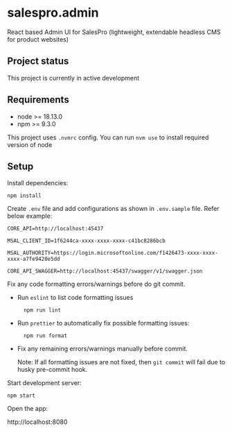 # salespro.admin

React based Admin UI for SalesPro (lightweight, extendable headless CMS for product websites)

## Project status

This project is currently in active development

## Requirements

- node >= 18.13.0
- npm >= 9.3.0

This project uses `.nvmrc` config. You can run `nvm use` to install required version of node

## Setup

Install dependencies:

    npm install

Create `.env` file and add configurations as shown in `.env.sample` file. Refer below example:

    CORE_API=http://localhost:45437

    MSAL_CLIENT_ID=1f6244ca-xxxx-xxxx-xxxx-c41bc8286bcb

    MSAL_AUTHORITY=https://login.microsoftonline.com/f1426473-xxxx-xxxx-xxxx-a7fe9420e5dd

    CORE_API_SWAGGER=http://localhost:45437/swagger/v1/swagger.json

Fix any code formatting errors/warnings before do git commit.

- Run `eslint` to list code formatting issues

        npm run lint

- Run `prettier` to automatically fix possible formatting issues:

        npm run format

- Fix any remaining errors/warnings manually before commit.

    Note: If all formatting issues are not fixed, then `git commit` will fail due to husky pre-commit hook.

Start development server:

    npm start

Open the app:

http://localhost:8080
